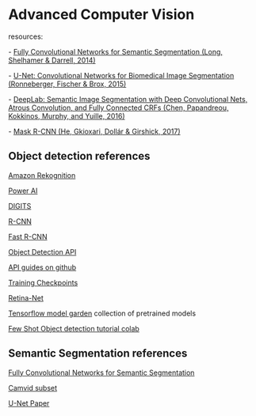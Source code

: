 # Advanced Computer Vision

resources:

-​ [Fully Convolutional Networks for Semantic Segmentation (Long, Shelhamer & Darrell, 2014)](https://people.eecs.berkeley.edu/~shelhamer/data/fcn.pdf)


-​ [U-Net: Convolutional Networks for Biomedical Image Segmentation (Ronneberger, Fischer & Brox, 2015)](https://lmb.informatik.uni-freiburg.de/people/ronneber/u-net/)


-​ [DeepLab: Semantic Image Segmentation with Deep Convolutional Nets, Atrous Convolution, and Fully Connected CRFs
  (Chen, Papandreou, Kokkinos, Murphy, and Yuille, 2016)](http://liangchiehchen.com/projects/DeepLab.html)



-​ [Mask R-CNN (He, Gkioxari, Dollár & Girshick, 2017)](https://arxiv.org/abs/1703.06870)

## Object detection references

[Amazon Rekognition](https://aws.amazon.com/rekognition/?blog-cards.sort-by=item.additionalFields.createdDate&blog-cards.sort-order=desc)

[Power AI](https://cloud.ibm.com/catalog#services)

[DIGITS](https://developer.nvidia.com/digits)

[R-CNN](https://arxiv.org/abs/1311.2524)

[Fast R-CNN](https://arxiv.org/abs/1504.08083)

[Object Detection API](https://github.com/tensorflow/models/tree/master/research/object_detection)

[API guides on github](https://github.com/tensorflow/models/blob/master/research/object_detection/g3doc/tf2.md)

[Training Checkpoints](https://www.tensorflow.org/guide/checkpoint)

[Retina-Net](https://arxiv.org/abs/1708.02002)

[Tensorflow model garden](https://github.com/tensorflow/models) collection of pretrained models


[Few Shot Object detection tutorial colab](https://colab.research.google.com/github/tensorflow/models/blob/master/research/object_detection/colab_tutorials/eager_few_shot_od_training_tf2_colab.ipynb)

## Semantic Segmentation references

[Fully Convolutional Networks for Semantic Segmentation](https://arxiv.org/abs/1411.4038)

[Camvid subset](https://github.com/divamgupta)


[U-Net Paper](https://arxiv.org/abs/1505.04597)